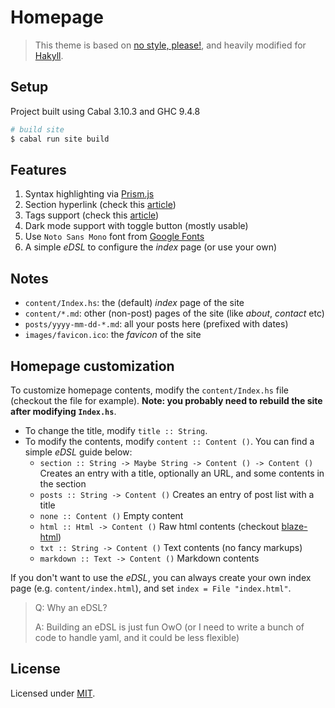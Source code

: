 # Homepage

> This theme is based on [no style, please!](https://github.com/riggraz/no-style-please), and heavily modified for [Hakyll](https://jaspervdj.be/hakyll/).

## Setup

Project built using Cabal 3.10.3 and GHC 9.4.8

```sh
# build site
$ cabal run site build
```

## Features

1. Syntax highlighting via [Prism.js](https://prismjs.com)
2. Section hyperlink (check this [article](https://frasertweedale.github.io/blog-fp/posts/2020-12-10-hakyll-section-links.html))
3. Tags support (check this [article](https://myme.no/posts/2023-01-13-adding-tags-to-hakyll.html))
4. Dark mode support with toggle button (mostly usable)
5. Use `Noto Sans Mono` font from [Google Fonts](https://fonts.google.com/noto/specimen/Noto+Sans+Mono)
6. A simple _eDSL_ to configure the _index_ page (or use your own)

## Notes

- `content/Index.hs`: the (default) _index_ page of the site
- `content/*.md`: other (non-post) pages of the site (like _about_, _contact_ etc)
- `posts/yyyy-mm-dd-*.md`: all your posts here (prefixed with dates)
- `images/favicon.ico`: the _favicon_ of the site

## Homepage customization

To customize homepage contents, modify the `content/Index.hs` file (checkout the file for example). __Note: you probably need to rebuild the site after modifying `Index.hs`__.

- To change the title, modify `title :: String`.
- To modify the contents, modify `content :: Content ()`. You can find a simple _eDSL_ guide below:
  - `section :: String -> Maybe String -> Content () -> Content ()` Creates an entry with a title, optionally an URL, and some contents in the section
  - `posts :: String -> Content ()` Creates an entry of post list with a title
  - `none :: Content ()` Empty content
  - `html :: Html -> Content ()` Raw html contents (checkout [blaze-html](https://hackage.haskell.org/package/blaze-html))
  - `txt :: String -> Content ()` Text contents (no fancy markups)
  - `markdown :: Text -> Content ()` Markdown contents

If you don't want to use the _eDSL_, you can always create your own index page (e.g. `content/index.html`), and set `index = File "index.html"`.

> Q: Why an eDSL?
>
> A: Building an eDSL is just fun OwO (or I need to write a bunch of code to handle yaml, and it could be less flexible)

## License

Licensed under [MIT](https://opensource.org/license/MIT).

